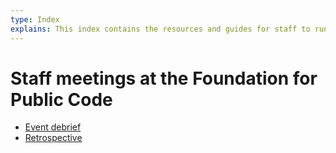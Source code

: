 ```yaml
---
type: Index
explains: This index contains the resources and guides for staff to run and participate in staff meetings. 
---
```


# Staff meetings at the Foundation for Public Code

* [Event debrief](event-debrief.md) 
* [Retrospective](retrospective-agenda.md)

